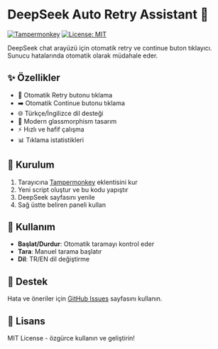 # DeepSeek Auto Retry Assistant 🤖

[![Tampermonkey](https://img.shields.io/badge/Tampermonkey-Script-blue)](https://www.tampermonkey.net/)
[![License: MIT](https://img.shields.io/badge/License-MIT-green.svg)](https://opensource.org/licenses/MIT)

DeepSeek chat arayüzü için otomatik retry ve continue buton tıklayıcı. 
Sunucu hatalarında otomatik olarak müdahale eder.

## ✨ Özellikler

- 🔄 Otomatik Retry butonu tıklama
- ➡️ Otomatik Continue butonu tıklama  
- 🌐 Türkçe/İngilizce dil desteği
- 🎨 Modern glassmorphism tasarım
- ⚡ Hızlı ve hafif çalışma
- 📊 Tıklama istatistikleri

## 🚀 Kurulum

1. Tarayıcına [Tampermonkey](https://www.tampermonkey.net/) eklentisini kur
2. Yeni script oluştur ve bu kodu yapıştır
3. DeepSeek sayfasını yenile
4. Sağ üstte beliren paneli kullan

## 📖 Kullanım

- **Başlat/Durdur**: Otomatik taramayı kontrol eder
- **Tara**: Manuel tarama başlatır
- **Dil**: TR/EN dil değiştirme

## 🤖 Destek

Hata ve öneriler için [GitHub Issues](https://github.com/StRonKEA/DeepSeek-Asistan/issues) sayfasını kullanın.

## 📜 Lisans

MIT License - özgürce kullanın ve geliştirin!
